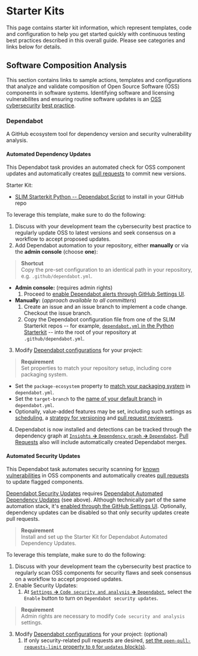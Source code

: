 # Starter Kits

This page contains starter kit information, which represent templates, code and configuration to help you get started quickly with continuous testing best practices described in this overall guide. Please see categories and links below for details. 

## Software Composition Analysis

This section contains links to sample actions, templates and configurations that analyze and validate composition of Open Source Software (OSS) components in software systems. Identifying software and licensing vulnerabilites and ensuring routine software updates is an [OSS cybersecurity](https://www.cisa.gov/uscert/ncas/alerts/aa22-137a) [best practice](https://appel.nasa.gov/2022/06/30/spotlight-on-lessons-learned-open-source-and-commercial-web-software-vulnerabilities/).  

### Dependabot
A GitHub ecosystem tool for dependency version and security vulnerability analysis.

#### Automated Dependency Updates

This Dependabot task provides an automated check for OSS component updates and automatically creates [pull requests](https://docs.github.com/en/code-security/dependabot/working-with-dependabot/managing-pull-requests-for-dependency-updates) to commit new versions. 

Starter Kit:
- [SLIM Starterkit Python -- Dependabot Script](https://github.com/NASA-AMMOS/slim-starterkit-python/blob/main/.github/dependabot.yml) to install in your GitHub repo

To leverage this template, make sure to do the following:
1. Discuss with your development team the cybersecurity best practice to regularly update OSS to latest versions and seek consensus on a workflow to accept proposed updates.
2. Add Dependabot automation to your repository, either **manually** or via the **admin console** (choose **one**):
> **Shortcut**  
  Copy the pre-set configuration to an identical path in your repository, e.g. `.github/dependabot.yml`.
   * **Admin console:** (requires admin rights)
      1. Proceed to [enable Dependabot alerts through GitHub Settings UI](https://docs.github.com/en/code-security/dependabot/dependabot-alerts/configuring-dependabot-alerts#enabling-or-disabling-dependabot-alerts-for-a-repository).
   * **Manually:** (_approach available to all committers_)
      1. Create an issue and an issue branch to implement a code change. Checkout the issue branch.
      2. Copy the Dependabot configuration file from one of the SLIM Starterkit repos -- for example, [`dependabot.yml` in the Python Starterkit](https://github.com/NASA-AMMOS/slim-starterkit-python/blob/main/.github/dependabot.yml) -- into the root of your repository at `.github/dependabot.yml`.
3. Modify [Dependabot configurations](https://docs.github.com/en/code-security/dependabot/dependabot-version-updates/configuration-options-for-the-dependabot.yml-file#configuration-options-for-the-dependabotyml-file) for your project: 
> **Requirement**  
  Set properties to match your repository setup, including core packaging system.
   * Set the `package-ecosystem` property to [match your packaging system](https://docs.github.com/en/code-security/dependabot/dependabot-version-updates/configuration-options-for-the-dependabot.yml-file#package-ecosystem) in `dependabot.yml`.
   * Set the `target-branch` to the [name of your default branch](https://github.com/NASA-AMMOS/slim-starterkit-python/branches) in `dependabot.yml`.
   * Optionally, value-added features may be set, including such settings as [scheduling](https://docs.github.com/en/code-security/dependabot/dependabot-version-updates/configuration-options-for-the-dependabot.yml-file#scheduleday), a [strategy for versioning](https://docs.github.com/en/code-security/dependabot/dependabot-version-updates/configuration-options-for-the-dependabot.yml-file#versioning-strategy) and [pull request reviewers](https://docs.github.com/en/code-security/dependabot/dependabot-version-updates/configuration-options-for-the-dependabot.yml-file#reviewers).
4. Dependabot is now installed and detections can be tracked through the dependency graph at [`Insights` **->** `Dependency graph` **->** `Dependabot`](https://github.com/NASA-AMMOS/slim-starterkit-python/network/updates). [Pull Requests](https://github.com/NASA-AMMOS/slim-starterkit-python/pulls) also will include automatically created Dependabot merges.

#### Automated Security Updates

This Dependabot task automates security scanning for [known vulnerabilities](https://github.com/advisories) in OSS components and automatically creates [pull requests](https://docs.github.com/en/code-security/dependabot/working-with-dependabot/managing-pull-requests-for-dependency-updates) to update flagged components.  

[Dependabot Security Updates](https://docs.github.com/en/code-security/dependabot/dependabot-security-updates) requires [Dependabot Automated Dependency Updates](./README.md#automated-dependency-updates) (see above). Although technically part of the same automation stack, it's [enabled through the GitHub Settings UI](https://docs.github.com/en/code-security/dependabot/dependabot-security-updates/configuring-dependabot-security-updates#enabling-or-disabling-dependabot-security-updates-for-an-individual-repository). Optionally, dependency updates can be disabled so that only security updates create pull requests.

> **Requirement**  
  Install and set up the Starter Kit for Dependabot Automated Dependency Updates.

To leverage this template, make sure to do the following:
1. Discuss with your development team the cybersecurity best practice to regularly scan OSS components for security flaws and seek consensus on a workflow to accept proposed updates.
2. Enable Security Updates:
   1. At [`Settings` **->** `Code security and analysis` **->** `Dependabot`](https://github.com/NASA-AMMOS/slim-starterkit-java/settings/security_analysis), select the `Enable` button to turn on `Dependabot security updates`.
> **Requirement**  
  Admin rights are necessary to modify `Code security and analysis` settings.
3. Modify [Dependabot configurations](https://docs.github.com/en/code-security/dependabot/dependabot-version-updates/configuration-options-for-the-dependabot.yml-file#configuration-options-for-the-dependabotyml-file) for your project: (optional)
   1. If only security-related pull requests are desired, [set the `open-pull-requests-limit` property to `0` for `updates` block(s)](https://docs.github.com/en/code-security/dependabot/dependabot-version-updates/configuration-options-for-the-dependabot.yml-file#open-pull-requests-limit).


